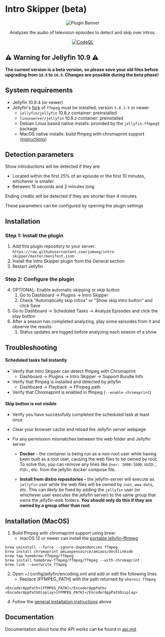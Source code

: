 # Intro Skipper (beta)

<div align="center">
    <p>
        <img alt="Plugin Banner" src="https://raw.githubusercontent.com/jumoog/intro-skipper/master/images/logo.png" />
    </p>
    <p>
        Analyzes the audio of television episodes to detect and skip over intros.
    </p>
    
[![CodeQL](https://github.com/jumoog/intro-skipper/actions/workflows/codeql.yml/badge.svg)](https://github.com/jumoog/intro-skipper/actions/workflows/codeql.yml)
</div>

## ⚠️ Warning for Jellyfin 10.9 ⚠️ ##

**The current version is a beta version, so please save your old files before upgrading from `10.8` to `10.9`.
Changes are possible during the beta phase!**

## System requirements

* Jellyfin 10.8.4 (or newer)
* Jellyfin's [fork](https://github.com/jellyfin/jellyfin-ffmpeg) of `ffmpeg` must be installed, version `5.0.1-5` or newer
  * `jellyfin/jellyfin` 10.8.z container: preinstalled
  * `linuxserver/jellyfin` 10.8.z container: preinstalled
  * Debian Linux based native installs: provided by the `jellyfin-ffmpeg5` package
  * MacOS native installs: build ffmpeg with chromaprint support ([instructions](#installation-instructions-for-macos))

## Detection parameters

Show introductions will be detected if they are:

* Located within the first 25% of an episode or the first 10 minutes, whichever is smaller
* Between 15 seconds and 2 minutes long

Ending credits will be detected if they are shorter than 4 minutes.

These parameters can be configured by opening the plugin settings

## Installation

### Step 1: Install the plugin
1. Add this plugin repository to your server: `https://raw.githubusercontent.com/jumoog/intro-skipper/master/manifest.json`
2. Install the Intro Skipper plugin from the General section
3. Restart Jellyfin
### Step 2: Configure the plugin
4. OPTIONAL: Enable automatic skipping or skip button
    1. Go to Dashboard -> Plugins -> Intro Skipper
    2. Check "Automatically skip intros" or "Show skip intro button" and click Save
5. Go to Dashboard -> Scheduled Tasks -> Analyze Episodes and click the play button
6. After a season has completed analyzing, play some episodes from it and observe the results
    1. Status updates are logged before analyzing each season of a show

## Troubleshooting
#### Scheduled tasks fail instantly
- Verify that Intro Skipper can detect ffmpeg with Chromaprint
    - Dashboard -> Plugins -> Intro Skipper -> Support Bundle Info
- Verify that ffmpeg is installed and detected by jellyfin
    - Dashboard -> Playback -> FFmpeg path
- Verify that Chromaprint is enabled in ffmpeg (`--enable-chromaprint`)

#### Skip button is not visible
- Verify you have successfully completed the scheduled task at least once
- Clear your browser cache and reload the Jellyfin server webpage
- Fix any permission mismatches between the web folder and Jellyfin server

    * <b>Docker -</b> the container is being run as a non-root user while having been built as a root user, causing the web files to be owned by root. To solve this, you can remove any lines like `User: 1000:1000`, `GUID:`, `PID:`, etc. from the jellyfin docker compose file.

    * <b>Install from distro repositories -</b> the jellyfin-server will execute as `jellyfin` user while the web files will be owned by `root`, `www-data`, etc. This can <i>likely</i> be fixed by adding the `jellyfin` user (or whichever user executes the jellyfin server) to the same group that owns the jellyfin-web folders. **You should only do this if they are owned by a group other than root**.

## Installation (MacOS)

1. Build ffmpeg with chromaprint support using brew:
    - macOS 12 or newer can install the [portable jellyfin-ffmpeg](https://github.com/jellyfin/jellyfin-ffmpeg)

```
brew uninstall --force --ignore-dependencies ffmpeg
brew install chromaprint amiaopensource/amiaos/decklinksdk
brew tap homebrew-ffmpeg/ffmpeg
brew install homebrew-ffmpeg/ffmpeg/ffmpeg --with-chromaprint
brew link --overwrite ffmpeg
```

2. Open ~/.config/jellyfin/encoding.xml and add or edit the following lines
    - Replace [FFMPEG_PATH] with the path returned by `whereis ffmpeg`

```
<EncoderAppPath>[FFMPEG_PATH]</EncoderAppPath>
<EncoderAppPathDisplay>[FFMPEG_PATH]</EncoderAppPathDisplay>
```

4. Follow the [general installation instructions](#installation) above

## Documentation

Documentation about how the API works can be found in [api.md](docs/api.md).
